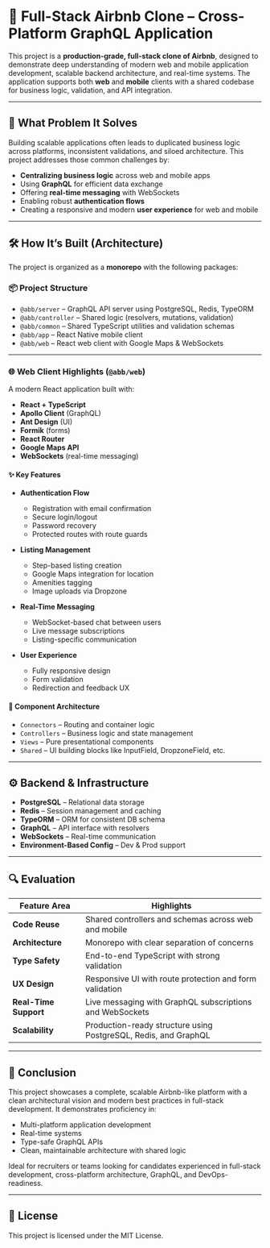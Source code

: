 # 🏡 Full-Stack Airbnb Clone – Cross-Platform GraphQL Application

This project is a **production-grade, full-stack clone of Airbnb**, designed to demonstrate deep understanding of modern web and mobile application development, scalable backend architecture, and real-time systems. The application supports both **web** and **mobile** clients with a shared codebase for business logic, validation, and API integration.

---

## 🎯 What Problem It Solves

Building scalable applications often leads to duplicated business logic across platforms, inconsistent validations, and siloed architecture. This project addresses those common challenges by:

- **Centralizing business logic** across web and mobile apps
- Using **GraphQL** for efficient data exchange
- Offering **real-time messaging** with WebSockets
- Enabling robust **authentication flows**
- Creating a responsive and modern **user experience** for web and mobile

---

## 🛠️ How It’s Built (Architecture)

The project is organized as a **monorepo** with the following packages:

### 📦 Project Structure

- `@abb/server` – GraphQL API server using PostgreSQL, Redis, TypeORM
- `@abb/controller` – Shared logic (resolvers, mutations, validation)
- `@abb/common` – Shared TypeScript utilities and validation schemas
- `@abb/app` – React Native mobile client
- `@abb/web` – React web client with Google Maps & WebSockets

---

### 🌐 Web Client Highlights (`@abb/web`)

A modern React application built with:

- **React + TypeScript**
- **Apollo Client** (GraphQL)
- **Ant Design** (UI)
- **Formik** (forms)
- **React Router**
- **Google Maps API**
- **WebSockets** (real-time messaging)

#### ✨ Key Features

- **Authentication Flow**
  - Registration with email confirmation
  - Secure login/logout
  - Password recovery
  - Protected routes with route guards

- **Listing Management**
  - Step-based listing creation
  - Google Maps integration for location
  - Amenities tagging
  - Image uploads via Dropzone

- **Real-Time Messaging**
  - WebSocket-based chat between users
  - Live message subscriptions
  - Listing-specific communication

- **User Experience**
  - Fully responsive design
  - Form validation
  - Redirection and feedback UX

#### 🧱 Component Architecture

- `Connectors` – Routing and container logic
- `Controllers` – Business logic and state management
- `Views` – Pure presentational components
- `Shared` – UI building blocks like InputField, DropzoneField, etc.

---

## ⚙️ Backend & Infrastructure

- **PostgreSQL** – Relational data storage
- **Redis** – Session management and caching
- **TypeORM** – ORM for consistent DB schema
- **GraphQL** – API interface with resolvers
- **WebSockets** – Real-time communication
- **Environment-Based Config** – Dev & Prod support

---

## 🔍 Evaluation

| Feature Area       | Highlights                                                                 |
|--------------------|---------------------------------------------------------------------------|
| **Code Reuse**      | Shared controllers and schemas across web and mobile                     |
| **Architecture**    | Monorepo with clear separation of concerns                               |
| **Type Safety**     | End-to-end TypeScript with strong validation                             |
| **UX Design**       | Responsive UI with route protection and form validation                  |
| **Real-Time Support**| Live messaging with GraphQL subscriptions and WebSockets                |
| **Scalability**     | Production-ready structure using PostgreSQL, Redis, and GraphQL          |

---

## 📄 Conclusion

This project showcases a complete, scalable Airbnb-like platform with a clean architectural vision and modern best practices in full-stack development. It demonstrates proficiency in:

- Multi-platform application development
- Real-time systems
- Type-safe GraphQL APIs
- Clean, maintainable architecture with shared logic

Ideal for recruiters or teams looking for candidates experienced in full-stack development, cross-platform architecture, GraphQL, and DevOps-readiness.

---

## 📜 License

This project is licensed under the MIT License.